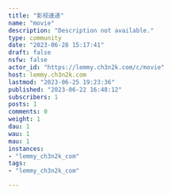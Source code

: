```yaml
---
title: "影视速递" 
name: "movie"
description: "Description not available."
type: community
date: "2023-06-28 15:17:41"
draft: false
nsfw: false
actor_id: "https://lemmy.ch3n2k.com/c/movie"
host: lemmy.ch3n2k.com
lastmod: "2023-06-25 19:23:36"
published: "2023-06-22 16:48:12"
subscribers: 1
posts: 1
comments: 0
weight: 1
dau: 1
wau: 1
mau: 1
instances:
- "lemmy_ch3n2k_com"
tags: 
- "lemmy_ch3n2k_com"

---
```

